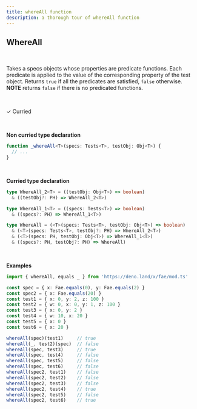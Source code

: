 ```yaml
---
title: whereAll function
description: a thorough tour of whereAll function
---
```


## WhereAll
<br>

Takes a specs objects whose properties are predicate functions. Each predicate is applied to the value of the corresponding property of the test object. Returns `true` if all the predicates are satisfied, `false` otherwise.
**NOTE** returns `false` if there is no predicated functions.

<br>

&check; Curried

<br>
<!---
&#10539; Not curred
-->

**Non curried type declaration**
```typescript
function _whereAll<T>(specs: Tests<T>, testObj: Obj<T>) {
  // ...
}
```
<br>

**Curried type declaration**

```typescript
type WhereAll_2<T> = ((testObj: Obj<T>) => boolean)
  & ((testObj?: PH) => WhereAll_2<T>)

type WhereAll_1<T> = ((specs: Tests<T>) => boolean)
  & ((specs?: PH) => WhereAll_1<T>)

type WhereAll = (<T>(specs: Tests<T>, testObj: Obj<T>) => boolean)
  & (<T>(specs: Tests<T>, testObj?: PH) => WhereAll_2<T>)
  & (<T>(specs: PH, testObj: Obj<T>) => WhereAll_1<T>)
  & ((specs?: PH, testObj?: PH) => WhereAll)

```
<br>

**Examples**
```typescript
import { whereAll, equals _ } from 'https://deno.land/x/fae/mod.ts'

const spec = { x: Fae.equals(0), y: Fae.equals(2) }
const spec2 = { x: Fae.equals(20) }
const test1 = { x: 0, y: 2, z: 100 }
const test2 = { w: 0, x: 0, y: 1, z: 100 }
const test3 = { x: 0, y: 2 }
const test4 = { w: 10, x: 20 }
const test5 = { x: 0 }
const test6 = { x: 20 }

whereAll(spec)(test1)     // true
whereAll(_, test2)(spec)  // false
whereAll(spec, test3)     // true 
whereAll(spec, test4)     // false   
whereAll(spec, test5)     // false
whereAll(spec, test6)     // false
whereAll(spec2, test1)    // false
whereAll(spec2, test2)    // false
whereAll(spec2, test3)    // false
whereAll(spec2, test4)    // true
whereAll(spec2, test5)    // false
whereAll(spec2, test6)    // true
```
